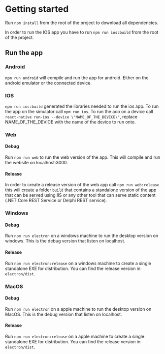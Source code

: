 # Getting started

Run `npm install` from the root of the project to download all dependencies.

In order to run the IOS app you have to run `npm run ios:build` from the root of the project.

## Run the app

### Android
`npm run android` will compile and run the app for android. Either on the android emulator or the connected device.


### IOS

`npm run ios:build` generated the libraries needed to run the ios app. 
To run the app on the simulator call `npm run ios`.
To run the aoo on a device call `react-native run-ios --device \"NAME_OF_THE_DEVICE\"`, replace NAME_OF_THE_DEVICE with the name of the device to run onto.


### Web

#### Debug
Run `npm run web` to run the web version of the app. This will compile and run the website on localhost:3000.
#### Release
In order to create a release version of the web app call `npm run web:release` this will create a folder `build` that contains a standalone version of the app that can be served using IIS or any other tool that can serve static content (.NET Core REST Service or Delphi REST service).


### Windows

#### Debug
Run `npm run electron` on a windows machine to run the desktop version on windows. This is the debug version that listen on localhost.

#### Release
Run `npm run electron:release` on a windows machine to create a single standalone EXE for distribution. You can find the release version in `electron/dist`.


### MacOS

#### Debug
Run `npm run electron` on a apple machine to run the desktop version on MacOS. This is the debug version that listen on localhost.

#### Release
Run `npm run electron:release` on a apple machine to create a single standalone EXE for distribution. You can find the release version in `electron/dist`.